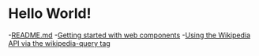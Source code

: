 # Hello World! 
-[README.md](README)
-[Getting started with web components](firstpost)
-[Using the Wikipedia API via the wikipedia-query tag](secondpost)